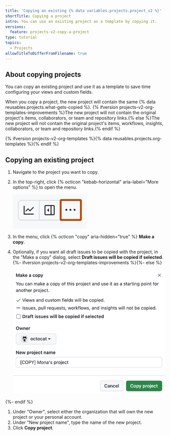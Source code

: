 ```yaml
---
title: 'Copying an existing {% data variables.projects.project_v2 %}'
shortTitle: Copying a project
intro: You can use an existing project as a template by copying it.
versions:
  feature: projects-v2-copy-a-project
type: tutorial
topics:
  - Projects
allowTitleToDifferFromFilename: true
---
```


## About copying projects

You can copy an existing project and use it as a template to save time configuring your views and custom fields.

When you copy a project, the new project will contain the same {% data reusables.projects.what-gets-copied %}. {% ifversion projects-v2-org-templates-improvements %}The new project will not contain the original project's items, collaborators, or team and repository links.{% else %}The new project will not contain the original project's items, workflows, insights, collaborators, or team and repository links.{% endif %}

{% ifversion projects-v2-org-templates %}{% data reusables.projects.org-templates %}{% endif %}

## Copying an existing project

1. Navigate to the project you want to copy.
1. In the top-right, click {% octicon "kebab-horizontal" aria-label="More options" %} to open the menu.

   ![Screenshot showing a project's menu bar. The menu icon is highlighted with an orange outline.](/assets/images/help/projects-v2/open-menu.png)
   
1. In the menu, click {% octicon "copy" aria-hidden="true" %} **Make a copy**.  
1. Optionally, if you want all draft issues to be copied with the project, in the "Make a copy" dialog, select **Draft issues will be copied if selected**.{%- ifversion projects-v2-org-templates-improvements %}{%- else %}
  
   ![Screenshot showing the "Make a copy" form.](/assets/images/help/projects-v2/copy-project-form.png)
  
{%- endif %}
1. Under "Owner", select either the organization that will own the new project or your personal account.
1. Under "New project name", type the name of the new project.
1. Click **Copy project**.
